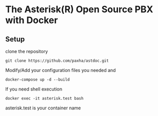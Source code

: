 # The Asterisk(R) Open Source PBX with Docker

## Setup

clone the repository

```shell
git clone https://github.com/paxha/astdoc.git
```

Modify/Add your configuration files you needed and

```shell
docker-compose up -d --build
```

If you need shell execution

```shell
docker exec -it asterisk.test bash
```

asterisk.test is your container name

